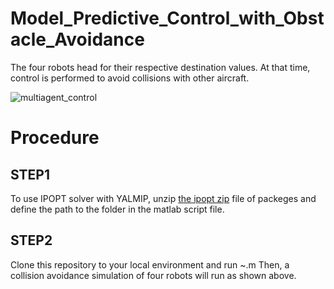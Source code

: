 # Model_Predictive_Control_with_Obstacle_Avoidance
The four robots head for their respective destination values. At that time, control is performed to avoid collisions with other aircraft.

![multiagent_control](https://user-images.githubusercontent.com/52307432/132298206-89d366c1-ea99-41e0-85cb-270e7b9e723a.gif)

# Procedure
## STEP1
To use IPOPT solver with YALMIP, unzip [the ipopt zip](https://github.com/Ramune6110/Model_Predictive_Control_with_Obstacle_Avoidance/tree/main/packages) file of packeges and define the path to the folder in the matlab script file.

## STEP2
Clone this repository to your local environment and run ~.m
Then, a collision avoidance simulation of four robots will run as shown above.
